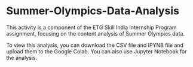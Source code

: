 # Summer-Olympics-Data-Analysis

This activity is a component of the ETG Skill India Internship Program assignment, focusing on the content analysis of Summer Olympics data.

To view this analysis, you can download the CSV file and IPYNB file and upload them to the Google Colab. You can also use Jupyter Notebook for the analysis.
